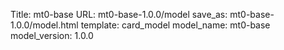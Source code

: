 Title: mt0-base
URL: mt0-base-1.0.0/model
save_as: mt0-base-1.0.0/model.html
template: card_model
model_name: mt0-base
model_version: 1.0.0

